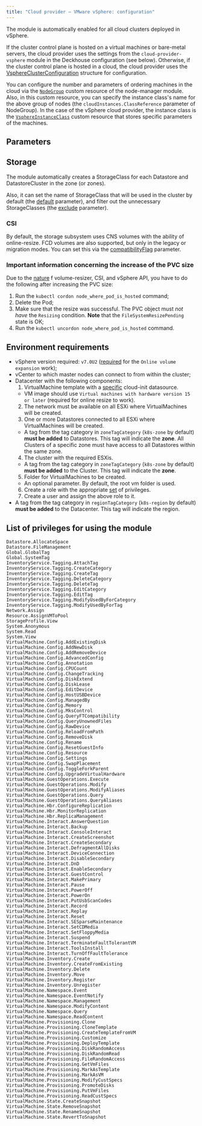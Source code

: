 ```yaml
---
title: "Cloud provider — VMware vSphere: configuration"
---
```


The module is automatically enabled for all cloud clusters deployed in vSphere.

If the cluster control plane is hosted on a virtual machines or bare-metal servers, the cloud provider uses the settings from the `cloud-provider-vsphere` module in the Deckhouse configuration (see below). Otherwise, if the cluster control plane is hosted in a cloud, the cloud provider uses the [VsphereClusterConfiguration](cluster_configuration.html#vsphereclusterconfiguration) structure for configuration.

You can configure the number and parameters of ordering machines in the cloud via the [`NodeGroup`](../../modules/040-node-manager/cr.html#nodegroup) custom resource of the node-manager module. Also, in this custom resource, you can specify the instance class's name for the above group of nodes (the `cloudInstances.ClassReference` parameter of NodeGroup). In the case of the vSphere cloud provider, the instance class is the [`VsphereInstanceClass`](cr.html#vsphereinstanceclass) custom resource that stores specific parameters of the machines.

## Parameters
<!-- SCHEMA -->

## Storage

The module automatically creates a StorageClass for each Datastore and DatastoreCluster in the zone (or zones). 

Also, it can set the name of StorageClass that will be used in the cluster by default (the [default](#parameters-storageclass-default) parameter), and 
filter out the unnecessary StorageClasses (the [exclude](#parameters-storageclass-exclude) parameter).

### CSI

By default, the storage subsystem uses CNS volumes with the ability of online-resize. FCD volumes are also supported, but only in the legacy or migration modes. You can set this via the [compatibilityFlag](#parameters-storageclass-compatibilityflag) parameter.

### Important information concerning the increase of the PVC size

Due to the [nature](https://github.com/kubernetes-csi/external-resizer/issues/44) f volume-resizer, CSI, and vSphere API, you have to do the following after increasing the PVC size:

1. Run the `kubectl cordon node_where_pod_is_hosted` command;
2. Delete the Pod;
3. Make sure that the resize was successful. The PVC object must *not have* the `Resizing` condition. **Note** that the `FileSystemResizePending` state is OK;
4. Run the `kubectl uncordon node_where_pod_is_hosted` command.

## Environment requirements

* vSphere version required: `v7.0U2` ([required](https://github.com/kubernetes-sigs/vsphere-csi-driver/blob/v2.3.0/docs/book/features/volume_expansionmd#vsphere-csi-driver---volume-expansion) for the `Online volume expansion` work);
* vCenter to which master nodes can connect to from within the cluster;
* Datacenter with the following components:
  1. VirtualMachine template with a [specific](https://github.com/vmware/cloud-init-vmware-guestinfo) cloud-init datasource.
    * VM image should use `Virtual machines with hardware version 15 or later` (required for online resize to work).
  2. The network must be available on all ESXi where VirtualMachines will be created.
  3. One or more Datastores connected to all ESXi where VirtualMachines will be created.
    * A tag from the tag category in `zoneTagCategory` (`k8s-zone` by default) **must be added** to Datastores. This tag will indicate the **zone**.  All Clusters of a specific zone must have access to all Datastores within the same zone.
  4. The cluster with the required ESXis.
    * A tag from the tag category in `zoneTagCategory` (`k8s-zone` by default) **must be added** to the Cluster. This tag will indicate the **zone**.
  5. Folder for VirtualMachines to be created.
    * An optional parameter. By default, the root vm folder is used.
  6. Create a role with the appropriate [set](#list-of-privileges-for-using-the-module) of privileges.
  7. Create a user and assign the above role to it.
* A tag from the tag category in `regionTagCategory` (`k8s-region` by default) **must be added** to the Datacenter. This tag will indicate the region.

## List of privileges for using the module

```none
Datastore.AllocateSpace
Datastore.FileManagement
Global.GlobalTag
Global.SystemTag
InventoryService.Tagging.AttachTag
InventoryService.Tagging.CreateCategory
InventoryService.Tagging.CreateTag
InventoryService.Tagging.DeleteCategory
InventoryService.Tagging.DeleteTag
InventoryService.Tagging.EditCategory
InventoryService.Tagging.EditTag
InventoryService.Tagging.ModifyUsedByForCategory
InventoryService.Tagging.ModifyUsedByForTag
Network.Assign
Resource.AssignVMToPool
StorageProfile.View
System.Anonymous
System.Read
System.View
VirtualMachine.Config.AddExistingDisk
VirtualMachine.Config.AddNewDisk
VirtualMachine.Config.AddRemoveDevice
VirtualMachine.Config.AdvancedConfig
VirtualMachine.Config.Annotation
VirtualMachine.Config.CPUCount
VirtualMachine.Config.ChangeTracking
VirtualMachine.Config.DiskExtend
VirtualMachine.Config.DiskLease
VirtualMachine.Config.EditDevice
VirtualMachine.Config.HostUSBDevice
VirtualMachine.Config.ManagedBy
VirtualMachine.Config.Memory
VirtualMachine.Config.MksControl
VirtualMachine.Config.QueryFTCompatibility
VirtualMachine.Config.QueryUnownedFiles
VirtualMachine.Config.RawDevice
VirtualMachine.Config.ReloadFromPath
VirtualMachine.Config.RemoveDisk
VirtualMachine.Config.Rename
VirtualMachine.Config.ResetGuestInfo
VirtualMachine.Config.Resource
VirtualMachine.Config.Settings
VirtualMachine.Config.SwapPlacement
VirtualMachine.Config.ToggleForkParent
VirtualMachine.Config.UpgradeVirtualHardware
VirtualMachine.GuestOperations.Execute
VirtualMachine.GuestOperations.Modify
VirtualMachine.GuestOperations.ModifyAliases
VirtualMachine.GuestOperations.Query
VirtualMachine.GuestOperations.QueryAliases
VirtualMachine.Hbr.ConfigureReplication
VirtualMachine.Hbr.MonitorReplication
VirtualMachine.Hbr.ReplicaManagement
VirtualMachine.Interact.AnswerQuestion
VirtualMachine.Interact.Backup
VirtualMachine.Interact.ConsoleInteract
VirtualMachine.Interact.CreateScreenshot
VirtualMachine.Interact.CreateSecondary
VirtualMachine.Interact.DefragmentAllDisks
VirtualMachine.Interact.DeviceConnection
VirtualMachine.Interact.DisableSecondary
VirtualMachine.Interact.DnD
VirtualMachine.Interact.EnableSecondary
VirtualMachine.Interact.GuestControl
VirtualMachine.Interact.MakePrimary
VirtualMachine.Interact.Pause
VirtualMachine.Interact.PowerOff
VirtualMachine.Interact.PowerOn
VirtualMachine.Interact.PutUsbScanCodes
VirtualMachine.Interact.Record
VirtualMachine.Interact.Replay
VirtualMachine.Interact.Reset
VirtualMachine.Interact.SESparseMaintenance
VirtualMachine.Interact.SetCDMedia
VirtualMachine.Interact.SetFloppyMedia
VirtualMachine.Interact.Suspend
VirtualMachine.Interact.TerminateFaultTolerantVM
VirtualMachine.Interact.ToolsInstall
VirtualMachine.Interact.TurnOffFaultTolerance
VirtualMachine.Inventory.Create
VirtualMachine.Inventory.CreateFromExisting
VirtualMachine.Inventory.Delete
VirtualMachine.Inventory.Move
VirtualMachine.Inventory.Register
VirtualMachine.Inventory.Unregister
VirtualMachine.Namespace.Event
VirtualMachine.Namespace.EventNotify
VirtualMachine.Namespace.Management
VirtualMachine.Namespace.ModifyContent
VirtualMachine.Namespace.Query
VirtualMachine.Namespace.ReadContent
VirtualMachine.Provisioning.Clone
VirtualMachine.Provisioning.CloneTemplate
VirtualMachine.Provisioning.CreateTemplateFromVM
VirtualMachine.Provisioning.Customize
VirtualMachine.Provisioning.DeployTemplate
VirtualMachine.Provisioning.DiskRandomAccess
VirtualMachine.Provisioning.DiskRandomRead
VirtualMachine.Provisioning.FileRandomAccess
VirtualMachine.Provisioning.GetVmFiles
VirtualMachine.Provisioning.MarkAsTemplate
VirtualMachine.Provisioning.MarkAsVM
VirtualMachine.Provisioning.ModifyCustSpecs
VirtualMachine.Provisioning.PromoteDisks
VirtualMachine.Provisioning.PutVmFiles
VirtualMachine.Provisioning.ReadCustSpecs
VirtualMachine.State.CreateSnapshot
VirtualMachine.State.RemoveSnapshot
VirtualMachine.State.RenameSnapshot
VirtualMachine.State.RevertToSnapshot
```
